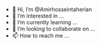 - 👋 Hi, I’m @Amirhosseintaherian
- 👀 I’m interested in ...
- 🌱 I’m currently learning ...
- 💞️ I’m looking to collaborate on ...
- 📫 How to reach me ...

<!---
Amirhosseintaherian/Amirhosseintaherian is a ✨ special ✨ repository because its `README.md` (this file) appears on your GitHub profile.
You can click the Preview link to take a look at your changes.
--->
